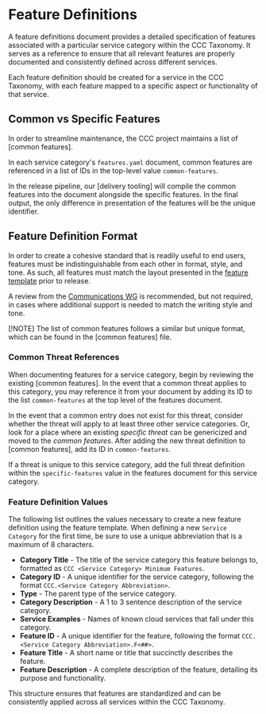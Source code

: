 # Feature Definitions

A feature definitions document provides a detailed specification of features associated with a particular service category within the CCC Taxonomy. It serves as a reference to ensure that all relevant features are properly documented and consistently defined across different services.

Each feature definition should be created for a service in the CCC Taxonomy, with each feature mapped to a specific aspect or functionality of that service.

## Common vs Specific Features

In order to streamline maintenance, the CCC project maintains a list of [common features].

In each service category's `features.yaml` document, common features are referenced in a list of IDs in the top-level value `common-features`.

In the release pipeline, our [delivery tooling] will compile the common features into the document alongside the specific features. In the final output, the only difference in presentation of the features will be the unique identifier.

## Feature Definition Format

In order to create a cohesive standard that is readily useful to end users, features must be indistinguishable from each other in format, style, and tone. As such, all features must match the layout presented in the [feature template](../templates/features.yaml) prior to release.

A review from the [Communications WG] is recommended, but not required, in cases where additional support is needed to match the writing style and tone.

[!NOTE] The list of common features follows a similar but unique format, which can be found in the [common features] file.

### Common Threat References

When documenting features for a service category, begin by reviewing the existing [common features]. In the event that a common threat applies to this category, you may reference it from your document by adding its ID to the list `common-features` at the top level of the features document.

In the event that a common entry does not exist for this threat, consider whether the threat will apply to at least three other service categories. Or, look for a place where an existing _specific threat_ can be genericized and moved to the _common features_. After adding the new threat definition to [common features], add its ID in `common-features`.

If a threat is unique to this service category, add the full threat definition within the `specific-features` value in the features document for this service category.

### Feature Definition Values

The following list outlines the values necessary to create a new feature definition using the feature template. When defining a new `Service Category` for the first time, be sure to use a unique abbreviation that is a maximum of 8 characters.

- **Category Title** - The title of the service category this feature belongs to, formatted as `CCC <Service Category> Minimum Features`.
- **Category ID** - A unique identifier for the service category, following the format `CCC.<Service Category Abbreviation>`.
- **Type** - The parent type of the service category.
- **Category Description** - A 1 to 3 sentence description of the service category.
- **Service Examples** - Names of known cloud services that fall under this category.
- **Feature ID** - A unique identifier for the feature, following the format `CCC.<Service Category Abbreviation>.F<##>`.
- **Feature Title** - A short name or title that succinctly describes the feature.
- **Feature Description** - A complete description of the feature, detailing its purpose and functionality.

This structure ensures that features are standardized and can be consistently applied across all services within the CCC Taxonomy.

[Communications WG]: ../../working-groups/communications/charter.md
